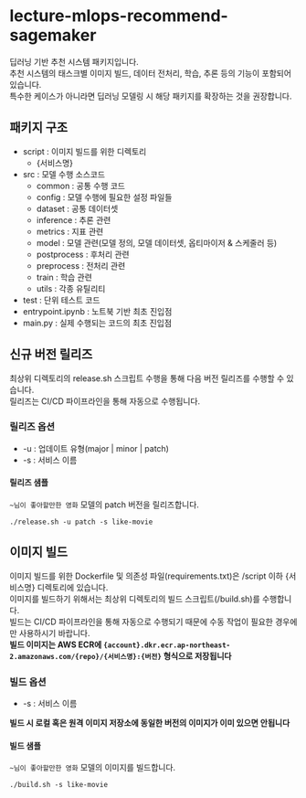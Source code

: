 # lecture-mlops-recommend-sagemaker

딥러닝 기반 추천 시스템 패키지입니다.   
추천 시스템의 태스크별 이미지 빌드, 데이터 전처리, 학습, 추론 등의 기능이 포함되어 있습니다.   
특수한 케이스가 아니라면 딥러닝 모델링 시 해당 패키지를 확장하는 것을 권장합니다.


## 패키지 구조

- script : 이미지 빌드를 위한 디렉토리
  - {서비스명}    
- src : 모델 수행 소스코드
  - common : 공통 수행 코드
  - config : 모델 수행에 필요한 설정 파일들
  - dataset : 공통 데이터셋
  - inference : 추론 관련
  - metrics : 지표 관련
  - model : 모델 관련(모델 정의, 모델 데이터셋, 옵티마이저 & 스케줄러 등)
  - postprocess : 후처리 관련
  - preprocess : 전처리 관련
  - train : 학습 관련
  - utils : 각종 유틸리티
- test : 단위 테스트 코드
- entrypoint.ipynb : 노트북 기반 최초 진입점
- main.py : 실제 수행되는 코드의 최초 진입점


## 신규 버전 릴리즈

최상위 디렉토리의 release.sh 스크립트 수행을 통해 다음 버전 릴리즈를 수행할 수 있습니다.   
릴리즈는 CI/CD 파이프라인을 통해 자동으로 수행됩니다.

### 릴리즈 옵션
- -u : 업데이트 유형(major | minor | patch)
- -s : 서비스 이름

#### 릴리즈 샘플
`~님이 좋아할만한 영화` 모델의 patch 버전을 릴리즈합니다.
``` shell
./release.sh -u patch -s like-movie
```

## 이미지 빌드

이미지 빌드를 위한 Dockerfile 및 의존성 파일(requirements.txt)은 /script 이하 {서비스명} 디렉토리에 있습니다.   
이미지를 빌드하기 위해서는 최상위 디렉토리의 빌드 스크립트(/build.sh)를 수행합니다.    
빌드는 CI/CD 파이프라인을 통해 자동으로 수행되기 때문에 수동 작업이 필요한 경우에만 사용하시기 바랍니다.   
**빌드 이미지는 AWS ECR에 `{account}.dkr.ecr.ap-northeast-2.amazonaws.com/{repo}/{서비스명}:{버전}` 형식으로 저장됩니다**

### 빌드 옵션
- -s : 서비스 이름

**빌드 시 로컬 혹은 원격 이미지 저장소에 동일한 버전의 이미지가 이미 있으면 안됩니다**


#### 빌드 샘플
`~님이 좋아할만한 영화` 모델의 이미지를 빌드합니다.
``` shell
./build.sh -s like-movie
```
